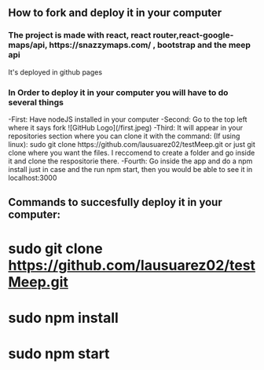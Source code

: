 ## How to fork and deploy it in your computer
<h3>The project is made with react, react router,react-google-maps/api, https://snazzymaps.com/ , bootstrap and the meep api</h3>

<p>It's deployed in github pages</p>

<h3>In Order to deploy it in your computer you will have to do several things</h3>
 -First: Have nodeJS installed in your computer
 -Second: Go to the top left where it says fork 
 ![GitHub Logo](/first.jpeg)
 -Third: It will appear in your repositories section where you can clone it with the command:
  (If using linux): sudo git clone https://github.com/lausuarez02/testMeep.git 
  or just git clone where you want the files. I reccomend to create a folder and go inside it and clone the respositorie there.
 -Fourth: Go inside the app and do a npm install just in case and the run npm start, then you would be able to see it in localhost:3000




## Commands to succesfully deploy it in your computer:
# sudo git clone https://github.com/lausuarez02/testMeep.git 
# sudo npm install
# sudo npm start






